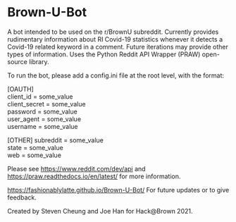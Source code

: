 # Brown-U-Bot
A bot intended to be used on the r/BrownU subreddit. Currently provides rudimentary information about RI Covid-19 
statistics whenever it detects a Covid-19 related keyword in a comment. Future iterations may provide 
other types of information. Uses the Python Reddit API Wrapper (PRAW) open-source library. 

To run the bot, please add a config.ini file at the root level, with the format:

[OAUTH] \
client_id = some_value \
client_secret = some_value \
password = some_value \
user_agent = some_value \
username = some_value

[OTHER]
subreddit = some_value \
state = some_value \
web = some_value

Please see https://www.reddit.com/dev/api and https://praw.readthedocs.io/en/latest/ for more information. 

https://fashionablylatte.github.io/Brown-U-Bot/ For future updates or to give feedback.

Created by Steven Cheung and Joe Han for Hack@Brown 2021. 
